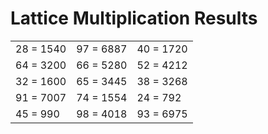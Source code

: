 # Lattice Multiplication Results

|   |   |   |
|---|---|---|
| 28 = 1540 | 97 = 6887 | 40 = 1720 |
| 64 = 3200 | 66 = 5280 | 52 = 4212 |
| 32 = 1600 | 65 = 3445 | 38 = 3268 |
| 91 = 7007 | 74 = 1554 | 24 = 792 |
| 45 = 990 | 98 = 4018 | 93 = 6975 |

